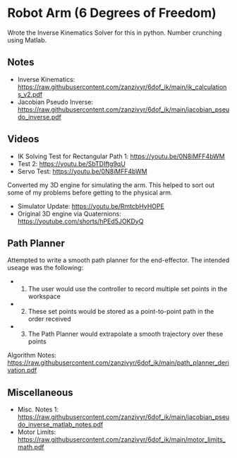 # Robot Arm (6 Degrees of Freedom)

Wrote the Inverse Kinematics Solver for this in python. Number crunching using Matlab.
## Notes
 - Inverse Kinematics: https://raw.githubusercontent.com/zanzivyr/6dof_ik/main/ik_calculations_v2.pdf
 - Jacobian Pseudo Inverse: https://raw.githubusercontent.com/zanzivyr/6dof_ik/main/jacobian_pseudo_inverse.pdf
## Videos
 - IK Solving Test for Rectangular Path 1: https://youtu.be/0N8iMFF4bWM
 - Test 2: https://youtu.be/SbTDIftg9qU
 - Servo Test: https://youtu.be/0N8iMFF4bWM

Converted my 3D engine for simulating the arm. This helped to sort out some of my problems before getting to the physical arm.
- Simulator Update: https://youtu.be/RmtcbHyHOPE
- Original 3D engine via Quaternions: https://youtube.com/shorts/hPEd5JOKDyQ

## Path Planner
Attempted to write a smooth path planner for the end-effector. The intended useage was the following:
- 1) The user would use the controller to record multiple set points in the workspace
- 2) These set points would be stored as a point-to-point path in the order received
- 3) The Path Planner would extrapolate a smooth trajectory over these points

Algorithm Notes: https://raw.githubusercontent.com/zanzivyr/6dof_ik/main/path_planner_derivation.pdf

## Miscellaneous
- Misc. Notes 1: https://raw.githubusercontent.com/zanzivyr/6dof_ik/main/jacobian_pseudo_inverse_matlab_notes.pdf
- Motor Limits: https://raw.githubusercontent.com/zanzivyr/6dof_ik/main/motor_limits_math.pdf
